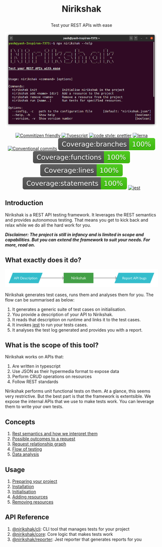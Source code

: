 # <p align="center">Nirikshak</p>

<p align="center">
Test your REST APIs with ease
</p>

<p align="center">
<img src="packages/cli/docs/cli.png"/> 
</p>

<p align="center">
<a href="http://commitizen.github.io/cz-cli/"><img alt="Commitizen friendly" src="https://img.shields.io/badge/commitizen-friendly-brightgreen.svg"/></a>
<a href="https://github.com/ellerbrock/typescript-badges/"><img alt="Typescript" src="https://badges.frapsoft.com/typescript/code/typescript.svg?v=101"/></a>
<a href="https://github.com/prettier/prettier"><img alt="code style: prettier" src="https://img.shields.io/badge/code_style-prettier-ff69b4.svg?style=flat-square"/></a>
<a href="https://lerna.js.org/"><img alt="lerna" src="https://img.shields.io/badge/maintained%20with-lerna-cc00ff.svg"/></a>
<a href="https://conventionalcommits.org"><img alt="Conventional commits" src="https://img.shields.io/badge/Conventional%20Commits-1.0.0-yellow.svg"/></a>
<img alt="Code coverage: branches" src="badges/badge-branches.svg" />
<img alt="Code coverage: functions" src="badges/badge-functions.svg" />
<img alt="Code coverage: lines" src="badges/badge-lines.svg" />
<img alt="Code coverage: statements" src="badges/badge-statements.svg" />
<a href="https://github.com/facebook/jest"><img alt="jest" src="https://jestjs.io/img/jest-badge.svg"/></a>
</p>

## Introduction

Nirikshak is a REST API testing framework. It leverages the REST semantics and provides autonomous testing. That means you get to kick back and relax while we do all the hard work for you.

**_Disclaimer: The project is still in infancy and is limited in scope and capabilities. But you can extend the framework to suit your needs. For more, read on._**

## What exactly does it do?

![Nirikshak flow](docs/Nirikshak-basic.png)

Nirikshak generates test cases, runs them and analyses them for you. The flow can be summarised as below:

1.  It generates a generic suite of test cases on initialisation.
2.  You provide a description of your API to Nirikshak.
3.  It reads that description on runtime and links it to the test cases.
4.  It invokes [jest](https://jestjs.io/) to run your tests cases.
5.  It analyses the test log generated and provides you with a report.

## What is the scope of this tool?

Nirikshak works on APIs that:

1.  Are written in typescript
2.  Use JSON as their hypermedia format to expose data
3.  Perform CRUD operations on resources
4.  Follow REST standards

Nirikshak performs unit functional tests on them. At a glance, this seems very restrictive. But the best part is that the framework is extentsible. We expose the internal APIs that we use to make tests work. You can leverage them to write your own tests.

## Concepts

1. [Rest semantics and how we interpret them](docs/REST.md)
2. [Possible outcomes to a request](docs/Cases.md)
3. [Request relationship graph](docs/Graph.md)
4. [Flow of testing](docs/TestFlow.md)
5. [Data analysis](docs/DataAnalysis.md)

## Usage

1. [Preparing your project](docs/SettingUp.md)
2. [Installation](docs/Installation.md)
3. [Initialisation](docs/Init.md)
4. [Adding resources](docs/Add.md)
4. [Removing resources](docs/Remove.md)

## API Reference

1. [@nirikshak/cli](packages/cli/README.md): CLI tool that manages tests for your project
2. [@nirikshak/core](packages/core/README.md): Core logic that makes tests work
3. [@nirikshak/reporter](packages/reporter/README.md): Jest reporter that generates reports for you
